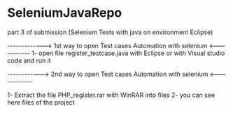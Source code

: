 # SeleniumJavaRepo
part 3 of submission (Selenium Tests with java on environment Eclipse)

-------------> 1st way to open Test cases Automation with selenium <-----------
1- open file register_testcase.java with Eclipse or with Visual studio code and run it 



------------> 2nd way to open Test cases Automation with selenium  <------------

1- Extract the file PHP_register.rar with WinRAR into files
2- you can see here files of the project
